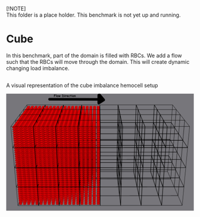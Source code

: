 [!NOTE]  
This folder is a place holder. This benchmark is not yet up and running.

# Cube
In this benchmark, part of the domain is filled with RBCs.
We add a flow such that the RBCs will move through the domain.
This will create dynamic changing load imbalance.

##

A visual representation of the cube imbalance hemocell setup

![ ](cube-part-filled.png  "part filled example")
